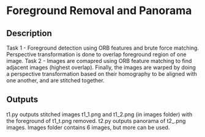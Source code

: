# Foreground Removal and Panorama

## Description
Task 1 - Foreground detection using ORB features and brute force matching. Perspective transformation is done to overlap foreground region of one image.
Task 2 - Images are comapred using ORB feature matching to find adjacent images (highest overlap). Finally, the images are warped by doing a perspective transformation based on their homography to be aligned with one another, and are stitched together.

## Outputs
t1.py outputs stitched images t1_1.png and t1_2.png (in images folder) with the foreground of t1_t.png removed.
t2.py outputs panorama of t2_<n>.png images. Images folder contains 6 images, but more can be used.
